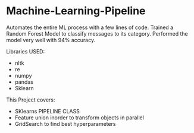 # Machine-Learning-Pipeline

Automates the entire ML process with a few lines of code. Trained a Random Forest Model to classify messages to its category. Performed
the model very well with 94% accuracy. 


Libraries USED:
- nltk
- re
- numpy
- pandas
- Sklearn


This Project covers:
- SKlearns PIPELINE CLASS
- Feature union inorder to transform objects in parallel
- GridSearch to find best hyperparameters
